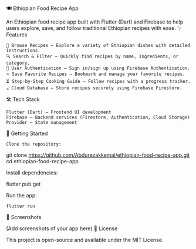 🍽 Ethiopian Food Recipe App

An Ethiopian food recipe app built with Flutter (Dart) and Firebase to help users explore, save, and follow traditional Ethiopian recipes with ease.
✨ Features

    📜 Browse Recipes – Explore a variety of Ethiopian dishes with detailed instructions.
    🔍 Search & Filter – Quickly find recipes by name, ingredients, or category.
    👤 User Authentication – Sign in/sign up using Firebase Authentication.
    ⭐ Save Favorite Recipes – Bookmark and manage your favorite recipes.
    ⏳ Step-by-Step Cooking Guide – Follow recipes with a progress tracker.
    ☁ Cloud Database – Store recipes securely using Firebase Firestore.

🛠 Tech Stack

    Flutter (Dart) – Frontend UI development
    Firebase – Backend services (Firestore, Authentication, Cloud Storage)
    Provider – State management

🚀 Getting Started

    Clone the repository:

git clone https://github.com/Abdurezakkemal/ethiopian-food-recipe-app.git
cd ethiopian-food-recipe-app

Install dependencies:

flutter pub get

Run the app:

    flutter run

📸 Screenshots

(Add screenshots of your app here)
📜 License

This project is open-source and available under the MIT License.
